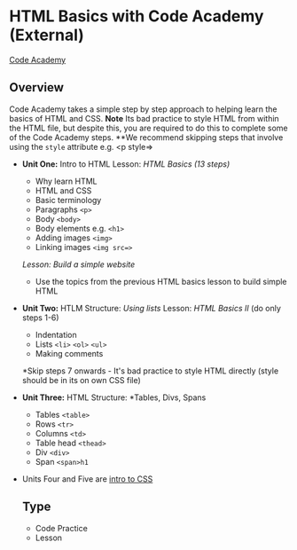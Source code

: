 # HTML Basics with Code Academy (External)
[Code Academy](https://www.codecademy.com/learn/web)

## Overview
Code Academy takes a simple step by step approach to helping learn the basics of HTML and CSS. **Note** Its bad practice to style HTML from within the HTML file, but despite this, you are required to do this to complete some of the Code Academy steps. **We recommend skipping steps that involve using the `style` attribute e.g. <p style=>
  - **Unit One:** Intro to HTML
    Lesson: *HTML Basics (13 steps)*
    - Why learn HTML
    - HTML and CSS
    - Basic terminology
    - Paragraphs `<p>`
    - Body `<body>`
    - Body elements e.g. `<h1>`
    - Adding images `<img>`
    - Linking images `<img src=>`

    *Lesson: Build a simple website*
    - Use the topics from the previous HTML basics lesson to build simple HTML

  - **Unit Two:** HTLM Structure: *Using lists*
    Lesson: *HTML Basics II* (do only steps 1-6)
    - Indentation
    - Lists `<li>` `<ol>` `<ul>`
    - Making comments

    *Skip steps 7 onwards - It's bad practice to style HTML directly (style should be in its on own CSS file)

  - **Unit Three:** HTML Structure: *Tables, Divs, Spans
    - Tables `<table>`
    - Rows `<tr>`
    - Columns `<td>`
    - Table head `<thead>`
    - Div `<div>`
    - Span `<span>h1`

- Units Four and Five are [intro to CSS](resources/css-basics-CODEACADEMY-TUTORIAL)

  ## Type
  - Code Practice
  - Lesson
